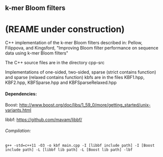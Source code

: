 k-mer Bloom filters
------------------------------
# (REAME under construction)

C++ implementation of the k-mer Bloom filters described in: Pellow, Filippova, and Kingsford, "Improving Bloom filter performance on sequence data using k-mer Bloom filters"

The C++ source files are in the directory cpp-src

Implementations of one-sided, two-sided, sparse (strict contains function) and sparse (relaxed contains function) kbfs are in the files KBF1.hpp, KBF2.hpp, KBFSparse.hpp and KBFSparseRelaxed.hpp

#### Dependencies:

Boost: http://www.boost.org/doc/libs/1_59_0/more/getting_started/unix-variants.html

libbf: https://github.com/mavam/libbf/ 

###### Compilation:
```
g++ -std=c++11 -O3 -o kbf main.cpp -I [libbf include path] -I [Boost include path] -L [libbf lib path] -L [Boost lib path] -lbf
```

